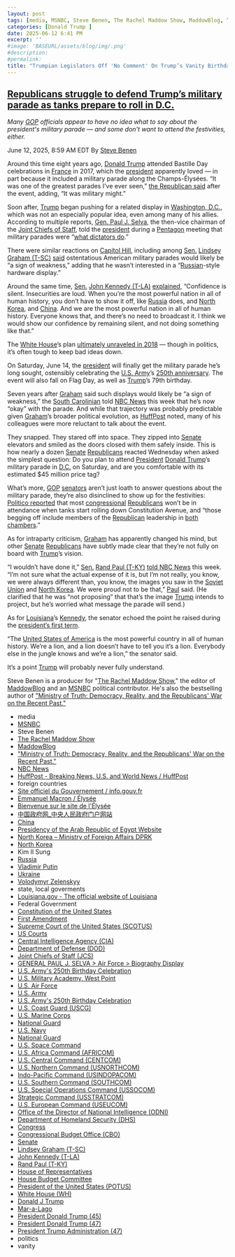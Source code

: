 ```yaml
---
layout: post
tags: [media, MSNBC, Steve Benen, The Rachel Maddow Show, MaddowBlog, “Ministry of Truth –  Democracy Reality and the Republicans’ War on the Recent Past.”, NBC News, HuffPost - Breaking News U.S. and World News / HuffPost, foreign countries, Site officiel du Gouvernement / info.gouv.fr, Emmanuel Macron / Élysée, Bienvenue sur le site de l’Élysée, 中国政府网_中央人民政府门户网站, China, Presidency of the Arab Republic of Egypt Website, North Korea – Ministry of Foreign Affairs DPRK, North Korea, Kim Il Sung, Russia, Vladimir Putin, Ukraine, Volodymyr Zelenskyy, state local goverments, Louisiana.gov - The official website of Louisiana, Federal Government, Constitution of the United States, First Amendment, Supreme Court of the United States (SCOTUS), US Courts, Central Intelligence Agency (CIA), Department of Defense (DOD), Joint Chiefs of Staff (JCS), GENERAL PAUL J. SELVA > Air Force > Biography Display, U.S. Army’s 250th Birthday Celebration, U.S. Military Academy West Point, U.S. Air Force, U.S. Army, U.S. Army’s 250th Birthday Celebration, U.S. Coast Guard (USCG), U.S. Marine Corps, National Guard, U.S. Navy, National Guard, U.S. Space Command, U.S. Africa Command (AFRICOM), U.S. Central Command (CENTCOM), U.S. Northern Command (USNORTHCOM), Indo-Pacific Command (USINDOPACOM), U.S. Southern Command (SOUTHCOM), U.S. Special Operations Command (USSOCOM), Strategic Command (USSTRATCOM), U.S. European Command (USEUCOM), Office of the Director of National Intelligence (ODNI), Department of Homeland Security (DHS), Congress, Congressional Budget Office (CBO), Senate, Lindsey Graham (T-SC), John Kennedy (T-LA), Rand Paul (T-KY), House of Representatives, House Budget Committee, President of the United States (POTUS), White House (WH), Donald J Trump, Mar-a-Lago, President Donald Trump (45), President Donald Trump (47), President Trump Administration (47), politics, vanity]
categories: [Donald Trump ]
date: 2025-06-12 6:41 PM
excerpt: ''
#image: 'BASEURL/assets/blog/img/.png'
#description:
#permalink:
title: "Trumpian Legislators Off 'No Comment' On Trump’s Vanity Birthday Parade"
---
```


## [Republicans struggle to defend Trump’s military parade as tanks prepare to roll in D.C.](https://www.msnbc.com/rachel-maddow-show/maddowblog/republicans-struggle-defend-trumps-military-parade-tanks-prepare-roll-rcna212563)

*Many [GOP](https://www.gop.com/) officials appear to have no idea what to say about the president's military parade — and some don't want to attend the festivities, either.*

June 12, 2025, 8:59 AM EDT
By [Steve Benen](https://www.msnbc.com/author/steve-benen-ncpn433601)

Around this time eight years ago, [Donald Trump](https://www.donaldjtrump.com/) attended Bastille Day celebrations in [France](https://www.info.gouv.fr/) in 2017, which the [president](https://www.whitehouse.gov/) apparently loved — in part because it included a military parade along the Champs-Élysées. “It was one of the greatest parades I’ve ever seen,” [the Republican said](https://www.usatoday.com/story/news/politics/2025/06/10/trump-military-parade-birthday-june-bush-bastille/84112452007/?tbref=hp) after the event, adding, “It was military might.”

Soon after, [Trump](https://www.donaldjtrump.com/) began pushing for a related display in [Washington, D.C.](https://dc.gov/), which was not an especially popular idea, even among many of his allies. According to multiple reports, [Gen. Paul J. Selva](https://www.af.mil/About-Us/Biographies/Display/Article/105043/general-paul-j-selva/), the then-vice chairman of the [Joint Chiefs of Staff](https://www.jcs.mil/), told the [president](https://www.whitehouse.gov/) during a [Pentagon](https://www.defense.gov/) meeting that military parades were “[what dictators do](https://www.nytimes.com/2025/05/27/us/politics/military-parade-trump.html).”

There were similar reactions on [Capitol Hill](https://www.congress.gov/), including among [Sen.](https://www.senate.gov/) [Lindsey Graham (T-SC)](https://www.lgraham.senate.gov/) [said](https://x.com/mkraju/status/961295569955295239) ostentatious American military parades would likely be “a sign of weakness,” adding that he wasn’t interested in a “[Russian](http://kremlin.ru/)-style hardware display.”

Around the same time, [Sen.](https://www.senate.gov/) [John Kennedy (T-LA)](https://www.kennedy.senate.gov/) [explained](https://talkingpointsmemo.com/livewire/john-kennedy-military-parade-not-good-idea), “Confidence is silent. Insecurities are loud. When you’re the most powerful nation in all of human history, you don’t have to show it off, like [Russia](http://kremlin.ru/) does, and [North Korea](http://mfa.gov.kp/), and [China](https://www.gov.cn/). And we are the most powerful nation in all of human history. Everyone knows that, and there’s no need to broadcast it. I think we would show our confidence by remaining silent, and not doing something like that.”

The [White House](https://www.whitehouse.gov/)’s plan [ultimately unraveled in 2018](https://www.msnbc.com/rachel-maddow-show/faced-soaring-price-tag-trumps-military-parade-unravels-msna1134586) — though in politics, it’s often tough to keep bad ideas down.

On Saturday, June 14, the [president](https://www.whitehouse.gov/) will finally get the military parade he’s long sought, ostensibly celebrating the [U.S. Army](https://www.army.mil/)’s [250th anniversary](https://www.army.mil/1775/). The event will also fall on Flag Day, as well as [Trump](https://www.donaldjtrump.com/)’s 79th birthday.

Seven years after [Graham](https://www.lgraham.senate.gov/) said such displays would likely be “a sign of weakness,” the [South Carolinian](https://www.sc.gov/) told [NBC News](https://www.nbcnews.com/) this week that he’s now “okay” with the parade. And while that trajectory was probably predictable given [Graham](https://www.lgraham.senate.gov/)’s broader political evolution, as [HuffPost](https://www.huffpost.com/) noted, many of his colleagues were more reluctant to talk about the event.

They snapped. They stared off into space. They zipped into [Senate](https://www.senate.gov/) elevators and smiled as the doors closed with them safely inside. This is how nearly a dozen [Senate](https://www.senate.gov/) [Republicans](https://www.gop.com/) reacted Wednesday when asked the simplest question: Do you plan to attend [President](https://www.whitehouse.gov/) [Donald Trump](https://www.donaldjtrump.com/)’s military parade in [D.C.](https://dc.gov/) on Saturday, and are you comfortable with its estimated \$45 million price tag?

What’s more, [GOP](https://www.gop.com/) [senators](https://www.senate.gov/) aren’t just loath to answer questions about the military parade, they’re also disinclined to show up for the festivities: [Politico reported](https://www.politico.com/news/2025/06/10/trump-parade-congress-republicans-00398774) that most [congressional](https://www.congress.gov/) [Republicans](https://www.gop.com/) won’t be in attendance when tanks start rolling down Constitution Avenue, and “those begging off include members of the [Republican](https://www.gop.com/) leadership in [both chambers](https://www.congress.gov/).”

As for intraparty criticism, [Graham](https://www.lgraham.senate.gov/) has apparently changed his mind, but other [Senate](https://www.senate.gov/) [Republicans](https://www.gop.com/) have subtly made clear that they’re not fully on board with [Trump](https://www.donaldjtrump.com/)’s vision.

“I wouldn’t have done it,” [Sen.](https://www.senate.gov/) [Rand Paul (T-KY)](https://www.paul.senate.gov/) [told NBC News](https://www.nbcnews.com/politics/trump-administration/live-blog/trump-administration-hegseth-china-nj-primary-immigration-live-updates-rcna211664/rcrd81462?canonicalCard=true) this week. “I’m not sure what the actual expense of it is, but I’m not really, you know, we were always different than, you know, the images you saw in the [Soviet Union](http://kremlin.ru/) and [North Korea](http://mfa.gov.kp/). We were proud not to be that,” [Paul](https://www.paul.senate.gov/) said. (He clarified that he was “not proposing” that that’s the image [Trump](https://www.donaldjtrump.com/) intends to project, but he’s worried what message the parade will send.)

As for [Louisiana](https://www.louisiana.gov/)’s [Kennedy](https://www.kennedy.senate.gov/), the senator echoed the point he raised during the [president’s first term](https://trumpwhitehouse.archives.gov/).

“The [United States of America](https://www.usa.gov/) is the most powerful country in all of human history. We’re a lion, and a lion doesn’t have to tell you it’s a lion. Everybody else in the jungle knows and we’re a lion,” the senator said.

It’s a point [Trump](https://www.donaldjtrump.com/) will probably never fully understand.

Steve Benen is a producer for "[The Rachel Maddow Show](https://www.msnbc.com/rachel-maddow-show)," the editor of [MaddowBlog](https://www.msnbc.com/rachel-maddow-show) and an [MSNBC](https://www.msnbc.com/) political contributor. He's also the bestselling author of ["Ministry of Truth: Democracy, Reality, and the Republicans' War on the Recent Past."](https://www.harpercollins.com/products/ministry-of-truth-steve-benen)

- media
- [MSNBC](https://www.msnbc.com/)
- Steve Benen
- [The Rachel Maddow Show](https://www.msnbc.com/rachel-maddow-show)
- [MaddowBlog](https://www.msnbc.com/rachel-maddow-show) 
- ["Ministry of Truth: Democracy, Reality, and the Republicans' War on the Recent Past."](https://www.harpercollins.com/products/ministry-of-truth-steve-benen)
- [NBC News](https://www.nbcnews.com/)
- [HuffPost - Breaking News, U.S. and World News / HuffPost](https://www.huffpost.com/)
- foreign countries
- [Site officiel du Gouvernement / info.gouv.fr](https://www.info.gouv.fr/)
- [Emmanuel Macron / Élysée](https://www.elysee.fr/emmanuel-macron)
- [Bienvenue sur le site de l'Élysée](https://www.elysee.fr/)
- [中国政府网_中央人民政府门户网站](https://www.gov.cn/)
- [China](https://english.www.gov.cn/)
- [Presidency of the Arab Republic of Egypt Website](https://www.presidency.eg/)
- [North Korea – Ministry of Foreign Affairs DPRK](http://mfa.gov.kp/)
- [North Korea](http://naenara.com.kp)
- Kim Il Sung
- [Russia](http://government.ru/)
- [Vladimir Putin](http://kremlin.ru/)
- [Ukraine](https://www.gov.ua/)
- [Volodymyr Zelenskyy](https://www.president.gov.ua/)
- state, local goverments 
- [Louisiana.gov - The official website of Louisiana](https://www.louisiana.gov/)
- Federal Government 
- [Constitution of the United States](https://constitution.congress.gov/)
- [First Amendment](https://constitution.congress.gov/constitution/amendment-1/)
- [Supreme Court of the United States (SCOTUS)](https://www.supremecourt.gov/)
- [US Courts](https://www.uscourts.gov/)
- [Central Intelligence Agency (CIA)](https://www.cia.gov/)
- [Department of Defense (DOD)](https://www.defense.gov/)
- [Joint Chiefs of Staff (JCS)](https://www.jcs.mil/)
- [GENERAL PAUL J. SELVA > Air Force > Biography Display](https://www.af.mil/About-Us/Biographies/Display/Article/105043/general-paul-j-selva/)
- [U.S. Army's 250th Birthday Celebration](https://www.army.mil/1775/)
- [U.S. Military Academy, West Point](https://www.westpoint.edu/)
- [U.S. Air Force](https://www.af.mil/)
- [U.S. Army](https://www.army.mil/)
- [U.S. Army's 250th Birthday Celebration](https://www.army.mil/1775/)
- [U.S. Coast Guard (USCG)](https://www.uscg.mil/)
- [U.S. Marine Corps](https://www.marines.mil/)
- [National Guard](https://www.nationalguard.mil/)
- [U.S. Navy](https://www.navy.mil/)
- [National Guard](https://www.nationalguard.mil/)
- [U.S. Space Command](https://www.spacecom.mil/)
- [U.S. Africa Command (AFRICOM)](https://www.africom.mil/)
- [U.S. Central Command (CENTCOM)](https://www.centcom.mil/)
- [U.S. Northern Command (USNORTHCOM)](https://www.northcom.mil/)
- [Indo-Pacific Command (USINDOPACOM)](https://www.pacom.mil/)
- [U.S. Southern Command (SOUTHCOM)](http://www.southcom.mil/)
- [U.S. Special Operations Command (USSOCOM)](https://www.socom.mil/)
- [Strategic Command (USSTRATCOM)](http://www.stratcom.mil/)
- [U.S. European Command (USEUCOM)](https://www.eucom.mil/)
- [Office of the Director of National Intelligence (ODNI)](https://www.odni.gov/)
- [Department of Homeland Security (DHS)](https://www.dhs.gov/)
- [Congress](https://www.congress.gov/)
- [Congressional Budget Office (CBO)](https://www.cbo.gov/)
- [Senate](https://www.senate.gov/)
- [Lindsey Graham (T-SC)](https://www.lgraham.senate.gov/)
- [John Kennedy (T-LA)](https://www.kennedy.senate.gov/)
- [Rand Paul (T-KY)](https://www.paul.senate.gov/)
- [House of Representatives](https://www.house.gov/)
- [House Budget Committee ](https://budget.house.gov/)
- [President of the United States (POTUS)](https://www.whitehouse.gov/)
- [White House (WH)](https://www.whitehouse.gov/)
- [Donald J Trump](https://www.donaldjtrump.com/)
- [Mar-a-Lago](https://www.maralagoclub.com/)
- [President Donald Trump (45)](https://trumpwhitehouse.archives.gov/)
- [President Donald Trump (47)](https://www.whitehouse.gov/administration/donald-j-trump/)
- [President Trump Administration (47)](https://www.whitehouse.gov/administration/)
- politics 
- vanity 

